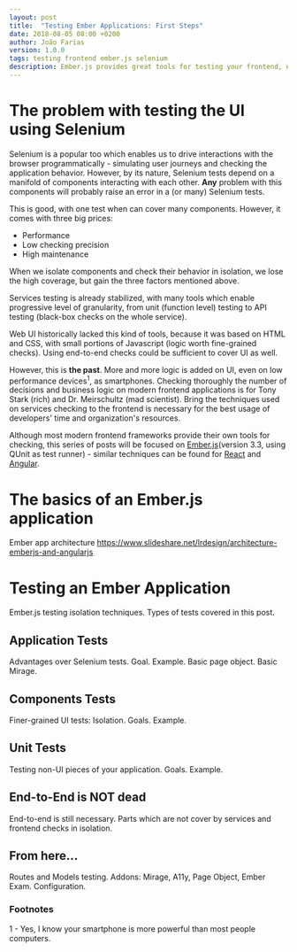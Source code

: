 ```yaml
---
layout: post
title:  "Testing Ember Applications: First Steps"
date: 2018-08-05 08:00 +0200
author: João Farias
version: 1.0.0
tags: testing frontend ember.js selenium
description: Ember.js provides great tools for testing your frontend, enable us to write faster, deeper, and more reliable checks than end-to-end tools, as Selenium. Let's test the UI, not through the UI.
---
```


# The problem with testing the UI using Selenium

Selenium is a popular too which enables us to drive interactions with the browser programmatically - simulating user journeys and checking the application behavior. However, by its nature, Selenium tests depend on a manifold of components interacting with each other. **Any** problem with this components will probably raise an error in a (or many) Selenium tests.

This is good, with one test when can cover many components. However, it comes with three big prices:

- Performance
- Low checking precision
- High maintenance

When we isolate components and check their behavior in isolation, we lose the high coverage, but gain the three factors mentioned above.

Services testing is already stabilized, with many tools which enable progressive level of granularity, from unit (function level) testing to API testing (black-box checks on the whole service).

Web UI historically lacked this kind of tools, because it was based on HTML and CSS, with small portions of Javascript (logic worth fine-grained checks). Using end-to-end checks could be sufficient to cover UI as well.

However, this is **the past**. More and more logic is added on UI, even on low performance devices<sup>1</sup>, as smartphones. Checking thoroughly the number of decisions and business logic on modern frontend applications is for Tony Stark (rich) and Dr. Meirschultz (mad scientist). Bring the techniques used on services checking to the frontend is necessary for the best usage of developers' time and organization's resources.

Although most modern frontend frameworks provide their own tools for checking, this series of posts will be focused on [Ember.js](https://www.emberjs.com/)(version 3.3, using QUnit as test runner) - similar techniques can be found for [React](https://jestjs.io/docs/en/tutorial-react) and [Angular](https://angular.io/guide/testing).

# The basics of an Ember.js application

Ember app architecture
https://www.slideshare.net/lrdesign/architecture-emberjs-and-angularjs

# Testing an Ember Application

Ember.js testing isolation techniques.
Types of tests covered in this post.

## Application Tests

Advantages over Selenium tests.
Goal.
Example.
Basic page object.
Basic Mirage.

## Components Tests

Finer-grained UI tests: Isolation.
Goals.
Example.

## Unit Tests

Testing non-UI pieces of your application.
Goals.
Example.

## End-to-End is NOT dead

End-to-end is still necessary.
Parts which are not cover by services and frontend checks
in isolation.

## From here...

Routes and Models testing.
Addons: Mirage, A11y, Page Object, Ember Exam.
Configuration.

### Footnotes

1 - Yes, I know your smartphone is more powerful than most people computers.

